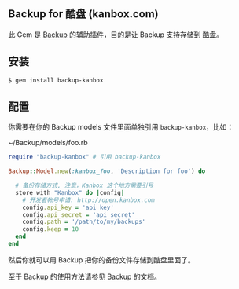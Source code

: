 ## Backup for 酷盘 (kanbox.com)

此 Gem 是 [Backup](https://github.com/meskyanichi/backup) 的辅助插件，目的是让 Backup 支持存储到 [酷盘](http://www.kanbox.com)。

## 安装

```bash
$ gem install backup-kanbox
```
## 配置

你需要在你的 Backup models 文件里面单独引用 `backup-kanbox`，比如：

~/Backup/models/foo.rb

```ruby
require "backup-kanbox" # 引用 backup-kanbox

Backup::Model.new(:kanbox_foo, 'Description for foo') do

  # 备份存储方式, 注意，Kanbox 这个地方需要引号
  store_with "Kanbox" do |config|
    # 开发者帐号申请: http://open.kanbox.com
    config.api_key = 'api key'
    config.api_secret = 'api secret'
    config.path = '/path/to/my/backups'
    config.keep = 10
  end
end
```

然后你就可以用 Backup 把你的备份文件存储到酷盘里面了。

至于 Backup 的使用方法请参见 [Backup](https://github.com/meskyanichi/backup) 的文档。
